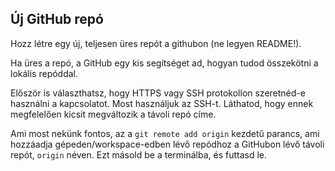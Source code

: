 ## Új GitHub repó

Hozz létre egy új, teljesen üres repót a githubon (ne legyen README!).

Ha üres a repó, a GitHub egy kis segítséget ad, hogyan tudod összekötni a lokális repóddal.

Először is választhatsz, hogy HTTPS vagy SSH protokollon szeretnéd-e használni a kapcsolatot. Most használjuk az SSH-t. Láthatod, hogy ennek megfelelően kicsit megváltozik a távoli repó címe.

Ami most nekünk fontos, az a `git remote add origin` kezdetű parancs, ami hozzáadja gépeden/workspace-edben lévő repódhoz a GitHubon lévő távoli repót, `origin` néven. Ezt másold be a terminálba, és futtasd le.
